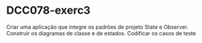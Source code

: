 # DCC078-exerc3
Criar uma aplicação que integre os padrões de projeto State e Observer. Construir os diagramas de classe e de estados. Codificar os casos de teste

